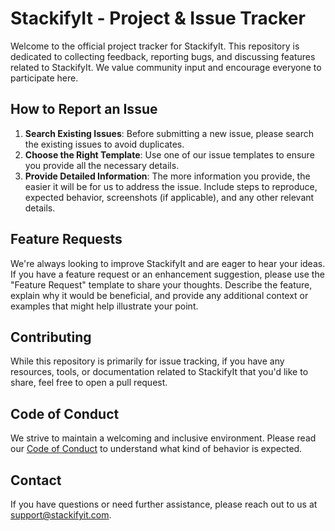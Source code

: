 # StackifyIt - Project & Issue Tracker

Welcome to the official project tracker for StackifyIt. This repository is dedicated to collecting feedback, reporting bugs, and discussing features related to StackifyIt. We value community input and encourage everyone to participate here.

## How to Report an Issue

1. **Search Existing Issues**: Before submitting a new issue, please search the existing issues to avoid duplicates.
2. **Choose the Right Template**: Use one of our issue templates to ensure you provide all the necessary details.
3. **Provide Detailed Information**: The more information you provide, the easier it will be for us to address the issue. Include steps to reproduce, expected behavior, screenshots (if applicable), and any other relevant details.

## Feature Requests

We're always looking to improve StackifyIt and are eager to hear your ideas. If you have a feature request or an enhancement suggestion, please use the "Feature Request" template to share your thoughts. Describe the feature, explain why it would be beneficial, and provide any additional context or examples that might help illustrate your point.

## Contributing

While this repository is primarily for issue tracking, if you have any resources, tools, or documentation related to StackifyIt that you'd like to share, feel free to open a pull request.

## Code of Conduct

We strive to maintain a welcoming and inclusive environment. Please read our [Code of Conduct](CODE_OF_CONDUCT.md) to understand what kind of behavior is expected.

## Contact

If you have questions or need further assistance, please reach out to us at [support@stackifyit.com](mailto:support@stackifyit.com).

